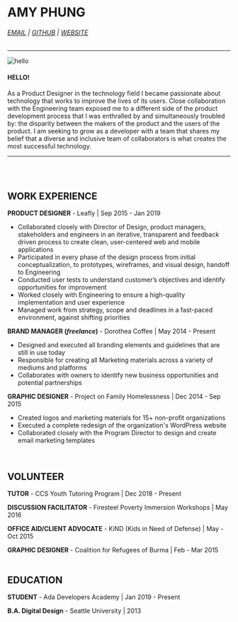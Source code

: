 # AMY PHUNG

 <h6> <a href="phung.amy85@gmail.com">EMAIL</a> | <a href="https://github.com/aphunk">GITHUB</a> | <a href="https://amyphung.xyz">WEBSITE</a></h6>
 
***

![hello](https://lh3.googleusercontent.com/JXKHe8DKtdS3-Cd9wMzLe9LpS24RENxoGQlQyo6aLicxgCi6G7gBB3kwc-iOJr41EUO4SZHiyktyU1CWcYUBBi9Aq4J-qxI4AxeBdeUhFPMejMtyZvX5oTiNZR2XPOUOoMcv-OMkTZxMIHBKPCx01tGTAn1kKiq1oqNiunYQmi0xdTkh8wYFidkCzDHpWB7gf2aMPTx_FXfnxzZ5E_dxyUucxvMx9KWxTyEArnsISUgKVHhDRoo-pEUOWZos3W7snQ0zJJAN5uusqgLrYzUISdP0brEe_5zHO9dSYoSL4mYAhjaPX1PKwwBMkC7047IypwiV8JBQWzhIFmrsCYZVqi7QnDy2VbwxtDZD3gOmURSxqxAFghbrp5o1AnoslLH-BNI9WMEH7C8h61pkG6mjMOcJqQ1VmzqNgqOWJ_8e-pXzoVpniH25yJmpOvRAkO7E_f9LDtd9j1e32XgFKVvRpj-aElO9cXdy852O41i7seFzF43MR9br9Z96_hlWQnzHCiRFD3zFKPyJDQDX3ufGKcf22olYPdq71_YqigEd9wxX93QViFRQ87Y1N-xqmJ-giWRjdyP3r-yEZRPqatdQLGIQ3ymwM7t4x3ruz8NRgQbFbk0YqqYXDmhMhnaeILVDvKdKSopvuEZAll08hcOZj-B1xglLD3DW=w39-h40-no) 
#### HELLO!
As a Product Designer in the technology field I became passionate about technology that works to improve the lives of its users. Close collaboration with the Engineering team exposed me to a different side of the product development process that I was enthralled by and simultaneously troubled by: the disparity between the makers of the product and the users of the product. I am seeking to grow as a developer with a team that shares my belief that a diverse and inclusive team of collaborators is what creates the most successful technology.

*** 
<br>
<br>

## WORK EXPERIENCE

**PRODUCT DESIGNER** -
Leafly | Sep 2015 - Jan 2019
- Collaborated closely with Director of Design, product managers, stakeholders and engineers in an iterative, transparent and feedback driven process to create clean, user-centered web and mobile applications
- Participated in every phase of the design process from initial conceptualization, to prototypes, wireframes, and visual design, handoff to Engineering
- Conducted user tests to understand customer’s objectives and identify opportunities for improvement
- Worked closely with Engineering to ensure a high-quality implementation and user experience
- Managed work from strategy, scope and deadlines in a fast-paced environment, against shifting priorities

**BRAND MANAGER (*freelance*)** -
Dorothea Coffee | May 2014 - Present 
- Designed and executed all branding elements and guidelines that are still in use today
-	Responsible for creating all Marketing materials across a variety of mediums and platforms
- Collaborates with owners to identify new business opportunities and potential partnerships

**GRAPHIC DESIGNER** -
Project on Family Homelessness | Dec 2014 - Sep 2015
- Created logos and marketing materials for 15+ non-profit organizations
- Executed a complete redesign of the organization's WordPress website
- Collaborated closely with the Program Director to design and create email marketing templates
<br>

## VOLUNTEER

**TUTOR** -
CCS Youth Tutoring Program | Dec 2018 - Present

**DISCUSSION FACILITATOR** -
Firesteel Poverty Immersion Workshops | May 2016

**OFFICE AID/CLIENT ADVOCATE** -
KiND (Kids in Need of Defense) | May - Oct 2015

**GRAPHIC DESIGNER** -
Coalition for Refugees of Burma | Feb - Mar 2015
<br>
<br>

## EDUCATION

**STUDENT** -
Ada Developers Academy | Jan 2019 - Present

**B.A. Digital Design** -
Seattle University | 2013


